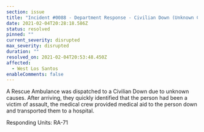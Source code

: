 ```yaml
---
section: issue
title: "Incident #0088 - Department Response - Civilian Down (Unknown Causes)"
date: 2021-02-04T20:28:18.586Z
status: resolved
pinned: ""
current_severity: disrupted
max_severity: disrupted
duration: ""
resolved_on: 2021-02-04T20:53:48.450Z
affected:
  - West Los Santos
enableComments: false
---
```

A Rescue Ambulance was dispatched to a Civilian Down due to unknown causes. After arriving, they quickly identified that the person had been a victim of assault, the medical crew provided medical aid to the person down and transported them to a hospital.

Responding Units: RA-71